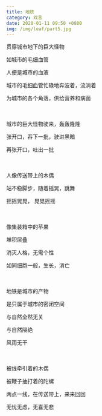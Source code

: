 ```yaml
---
title: 地铁
category: 戏言
date: 2020-01-11 09:50 +0800
img: /img/leaf/part5.jpg
---
```

贯穿城市地下的巨大怪物

如城市的毛细血管

人便是城市的血液

城市的毛细血管忙碌地奔波着，流淌着

为城市的各个角落，供给营养和病菌

　

城市的巨大怪物驶来，轰轰隆隆

张开口，吞下一批，驶进黑暗

再张开口，吐出一批

　

人像传送带上的木偶

站不稳脚步，随着摇晃，跳舞

摇摇晃晃， 晃晃摇摇

　

像集装箱中的苹果

堆积层叠

消灭人格，无需个性

如同细胞一般，生长，消亡

　

地铁是城市的产物

是只属于城市的密闭空间

与自然全然无关

与自然隔绝

风雨无干

　

被线牵引着的木偶

被鞭子抽打着的陀螺

两点一线，在传送带上，来来回回

无忧无虑，无喜无悲
